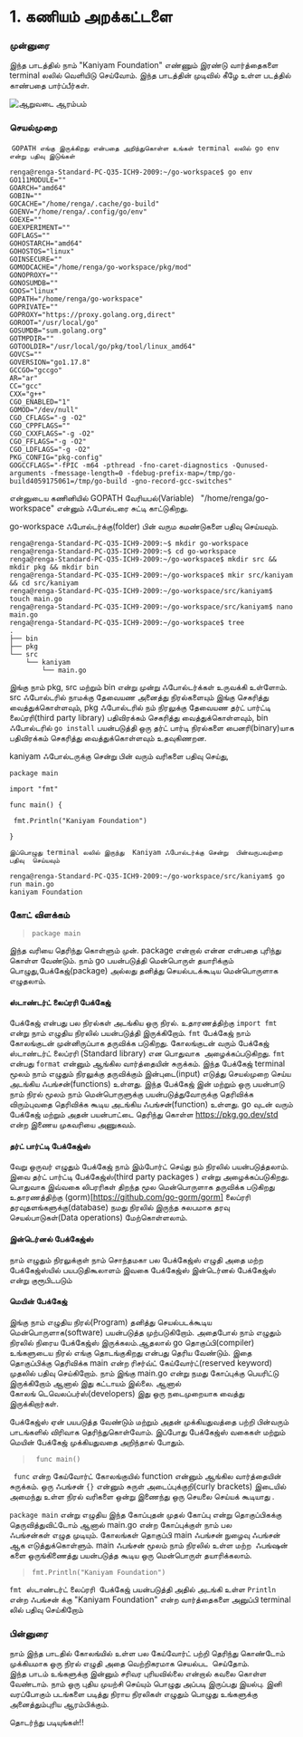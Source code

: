 # 1. கணியம் அறக்கட்டளை

### முன்னுரை 

இந்த பாடத்தில் நாம் "Kaniyam Foundation" எண்ணும் இரண்டு வார்த்தைகளை
terminal லலில் வெளியிடு செய்வோம். இந்த பாடத்தின் முடிவில் கீழே உள்ள படத்தில் காண்பதை பார்ப்பீர்கள்.

![ஆறுவடை ஆரம்பம் ](https://user-images.githubusercontent.com/1657970/158052621-241bfc93-48e8-4de4-9f8f-be724273edfe.png)

### செயல்முறை 

 `GOPATH எங்கு இருக்கிறது என்பதை அறிந்துகொள்ள உங்கள் terminal லலில் go env என்று பதிவு இடுங்கள்`

```
renga@renga-Standard-PC-Q35-ICH9-2009:~/go-workspace$ go env
GO111MODULE=""
GOARCH="amd64"
GOBIN=""
GOCACHE="/home/renga/.cache/go-build"
GOENV="/home/renga/.config/go/env"
GOEXE=""
GOEXPERIMENT=""
GOFLAGS=""
GOHOSTARCH="amd64"
GOHOSTOS="linux"
GOINSECURE=""
GOMODCACHE="/home/renga/go-workspace/pkg/mod"
GONOPROXY=""
GONOSUMDB=""
GOOS="linux"
GOPATH="/home/renga/go-workspace"
GOPRIVATE=""
GOPROXY="https://proxy.golang.org,direct"
GOROOT="/usr/local/go"
GOSUMDB="sum.golang.org"
GOTMPDIR=""
GOTOOLDIR="/usr/local/go/pkg/tool/linux_amd64"
GOVCS=""
GOVERSION="go1.17.8"
GCCGO="gccgo"
AR="ar"
CC="gcc"
CXX="g++"
CGO_ENABLED="1"
GOMOD="/dev/null"
CGO_CFLAGS="-g -O2"
CGO_CPPFLAGS=""
CGO_CXXFLAGS="-g -O2"
CGO_FFLAGS="-g -O2"
CGO_LDFLAGS="-g -O2"
PKG_CONFIG="pkg-config"
GOGCCFLAGS="-fPIC -m64 -pthread -fno-caret-diagnostics -Qunused-arguments -fmessage-length=0 -fdebug-prefix-map=/tmp/go-build4059175061=/tmp/go-build -gno-record-gcc-switches"
```
என்னுடைய கணினியில் GOPATH வேரியபல்(Variable)   "/home/renga/go-workspace" என்னும் ஃபோல்டரை சுட்டி காட்டுகிறது.

go-workspace ஃபோல்டர்க்கு(folder) பின் வரும கமண்டுகளை பதிவு செய்யவும். 

```
renga@renga-Standard-PC-Q35-ICH9-2009:~$ mkdir go-workspace 
renga@renga-Standard-PC-Q35-ICH9-2009:~$ cd go-workspace
renga@renga-Standard-PC-Q35-ICH9-2009:~/go-workspace$ mkdir src && mkdir pkg && mkdir bin
renga@renga-Standard-PC-Q35-ICH9-2009:~/go-workspace$ mkir src/kaniyam && cd src/kaniyam
renga@renga-Standard-PC-Q35-ICH9-2009:~/go-workspace/src/kaniyam$ touch main.go
renga@renga-Standard-PC-Q35-ICH9-2009:~/go-workspace/src/kaniyam$ nano main.go
renga@renga-Standard-PC-Q35-ICH9-2009:~/go-workspace$ tree
.
├── bin
├── pkg
└── src
    └── kaniyam
        └── main.go
```
இங்கு நாம் pkg, src மற்றும் bin என்று முன்று ஃபோல்டர்க்கள் உருவக்கி உள்ளோம். 
src ஃபோல்டரில் நாமக்கு தேவையண அனைத்து நிரல்களையும் இங்கு செகரித்து வைத்துக்கொள்ளவும்,
pkg ஃபோல்டரில் நம் நிரலுக்கு தேவையண தர்ட் பார்ட்டி லைப்ரரி(third party library) பதிவிரக்கம்
செகரித்து வைத்துக்கொள்ளவும், 
bin ஃபோல்டரில் ```go install``` பயன்படுத்தி ஒரு தர்ட் பார்டி நிரல்களை பைனரி(binary)யாக
பதிவிரக்கம் செகரித்து வைத்துக்கொள்ளவும் உதவுகிணறன.

kaniyam ஃபோல்டருக்கு சென்று பின் வரும் வரிகளை பதிவு செய்து, 
```
package main
 
import "fmt"

func main() {

 fmt.Println("Kaniyam Foundation")

}
```

`இப்பொழுது terminal லலில் இருந்து  Kaniyam ஃபோல்டர்க்கு சென்று  பின்வருபவற்றை பதிவு 
செய்யவும்`

```
renga@renga-Standard-PC-Q35-ICH9-2009:~/go-workspace/src/kaniyam$ go run main.go
kaniyam Foundation
```


### கோட் விளக்கம் 

> ```package main```

இந்த வரியை தெரிந்து கொள்ளும் முன். package என்றால் என்ன என்பதை புரிந்து கொள்ள வேண்டும்.
நாம் go பயன்படுத்தி மென்பொருள் தயாரிக்கும் பொழுது,பேக்கேஜ்(package) அல்லது 
தனித்து செயல்படக்கூடிய மென்பொருளாக எழுதலாம்.  

####  ஸ்டாண்டர்ட் லைப்ரரி பேக்கேஜ்
பேக்கேஜ் என்பது பல நிரல்கள் அடங்கிய ஒரு நிரல். உதாரணத்திற்கு `import fmt` என்று நாம் எழுதிய நிரலில் 
பயன்படுத்தி இருக்கிறோம். `fmt` பேக்கேஜ் நாம் கோலங்குடன் முன்னிருப்பாக தருவிக்க படுகிறது. 
கோலங்குடன் வரும் பேக்கேஜ் ஸ்டாண்டர்ட் லைப்ரரி (Standard library) என பொதுவாக  அழைக்கப்படுகிறது. 
`fmt` என்பது `format` என்னும் ஆங்கில வார்த்தையின் சுருக்கம். இந்த பேக்கேஜ் terminal
மூலம் நாம் எழுதும் நிரலுக்கு தருவிக்கும் இன்புடை(input) எடுத்து செயல்முறை செய்ய அடங்கிய
ஃபங்சன்(functions) உள்ளது. இந்த பேக்கேஜ் இன் மற்றும் ஒரு பயன்பாடு நாம் 
நிரல் மூலம் நாம் மென்பொருளுக்கு பயன்படுத்துவோருக்கு தெரிவிக்க விரும்புவதை தெரிவிக்க கூடிய
அடங்கிய ஃபங்சன்(function) உள்ளது. go வுடன் வரும் பேக்கேஜ் மற்றும் அதன் பயன்பாட்டை தெரிந்து கொள்ள 
https://pkg.go.dev/std என்ற இணைய முகவரியை அணுகவம்.

#### தர்ட் பார்ட்டி பேக்கேஜ்ஸ்
வேறு ஒருவர் எழுதும் பேக்கேஜ் நாம் இம்போர்ட் செய்து நம் நிரலில் பயன்படுத்தலாம். இவை தர்ட் பார்ட்டி பேக்கேஜ்ஸ்(third party packages )
என்று அழைக்கப்படுகிறது. பொதுவாக இவ்வகை லிபரரிகள் திறந்த மூல மென்பொருளாக தருவிக்க படுகிறது
உதாரணத்திற்கு (gorm)[https://github.com/go-gorm/gorm] லைப்ரரி தரவுதளங்களுக்கு(database) நமது நிரலில் இருந்த சுலபமாக 
தரவு செயல்பாடுகள்(Data operations) மேற்கொள்ளலாம்.

#### இன்டெர்னல் பேக்கேஜ்ஸ்
நாம் எழுதும் நிரலுக்குள் நாம் சொந்தமகா பல பேக்கேஜ்ஸ் எழுதி அதை மற்ற பேக்கேஜ்ஸ்யில் பயபடுதிகூலாளம் 
இவகை பேக்கேஜ்ஸ் இன்டெர்னல் பேக்கேஜ்ஸ் என்று குரூபிடபடும்

#### மெயின் பேக்கேஜ்
இங்கு நாம் எழுதிய நிரல்(Program) தனித்து செயல்படக்கூடிய மென்பொருளாக(software) பயன்படுத்த முற்படுகிறோம். 
அதைபோல் நாம் எழுதும் நிரலில் நிரைய பேக்கேஜ்ஸ் இருக்கலம்.ஆதலால் go தொகுப்பி(compiler) உங்களுடைய நிரல் 
எங்கு தொடங்குகிறது என்பது தெரிய வேண்டும். இதை தொகுப்பிக்கு தெரிவிக்க main என்ற ரிசர்வ்ட் கேய்வோர்ட்(reserved keyword) 
முதலில் பதிவு செய்கிறோம். நாம் இங்கு main.go என்று நமது கோப்புக்கு பெயரிட்டு இருக்கிறோம் ஆனால் 
இது கட்டாயம் இல்லை. ஆனால் கோலங் டெவெலப்பர்ஸ்(developers) இது ஒரு  நடைமுறையாக வைத்து இருக்கிறார்கள்.

பேக்கேஜ்ஸ் ஏன் பயபடுத்த வேண்டும்  மற்றும் அதன் முக்கியதுவத்தை பற்றி பின்வரும் பாடங்களில் விரிவாக 
தெரிந்துகொள்வோம். இப்போது பேக்கேஜ்ஸ் வகைகள் மற்றும் மெயின் பேக்கேஜ் முக்கியதுவதை 
அறிந்தால் போதும். 


> ``` func main()```

``` func``` என்ற கேய்வோர்ட் கோலங்குயில் function என்னும் ஆங்கில வார்த்தையின் சுருக்கம். 
ஒரு ஃபங்சன் `{}` என்னும் சுருள் அடைப்புக்குறி(curly brackets) இடையில் அமைந்து உள்ள நிரல் 
வரிகளை ஒன்று இணைந்து ஒரு செயலை செய்யக் கூடியாது .  

```package main``` என்று எழுதிய இந்த கோப்புதன் முதல் கோப்பு என்று தொகுப்பிகக்கு தெருவித்துவிட்டோம்
ஆனால் main.go என்ற கோப்புக்குள் நாம் பல ஃபங்சன்கள் எழுத முடியும். கோலங்கள் தொகுப்பி main ஃபங்சன்
நுழைவு ஃபங்சன் ஆக எடுத்துக்கொள்ளும். main ஃபங்சன் மூலம் நாம் நிரலில் உள்ள மற்ற  ஃபங்ஷன் களை 
ஒருங்கிணைத்து பயன்படுத்த கூடிய ஒரு மென்பொருள் தயாரிக்கலாம்.

> ```fmt.Println("Kaniyam Foundation")```

```fmt```  ஸ்டாண்டர்ட் லைப்ரரி  பேக்கேஜ் பயன்படுத்தி அதில் அடங்கி உள்ள ``Println`` என்ற 
ஃபங்சன் க்கு "Kaniyam Foundation" என்ற வார்த்தைகளை அனுப்பி terminal லில் பதிவு செய்கிறோம்

### பின்னுரை 
நாம் இந்த பாடதில் கோலங்யில் உள்ள பல கேய்வோர்ட் பற்றி தெரிந்து கொண்டோம் முக்கியமாக ஒரு நிரல் எழுதி அதை வெற்றிகரமாக செயல்பட 
செய்தோம். இந்த பாடம் உங்களுக்கு இன்னும் சரிவர புரியவில்லை என்றால் கவலை கொள்ள வேண்டாம். நாம் ஒரு புதிய முயற்சி செய்யும் 
பொழுது அப்படி இருப்பது இயல்பு. இனி வரப்போகும் படங்களை படித்து நிராய நிரலிகள் எழுதும் பொழுது உங்களுக்கு அனைத்தும்புரிய ஆரம்பிக்கும். 

தொடர்ந்து படியுங்கள்!!
